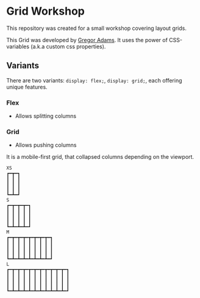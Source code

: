 # Grid Workshop

This repository was created for a small workshop covering layout grids.

This Grid was developed by [Gregor Adams](https://github.com/pixelass). It uses the power of
CSS-variables (a.k.a custom css properties).

## Variants

There are two variants: `display: flex;`, `display: grid;`, each offering unique features.

### Flex

* Allows splitting columns

### Grid

* Allows pushing columns

It is a mobile-first grid, that collapsed columns depending on the viewport.

```
XS
┏━┳━┓
┃ ┃ ┃
┃ ┃ ┃
┃ ┃ ┃
┗━┻━┛
S
┏━┳━┳━┳━┓
┃ ┃ ┃ ┃ ┃
┃ ┃ ┃ ┃ ┃
┃ ┃ ┃ ┃ ┃
┗━┻━┻━┻━┛
M
┏━┳━┳━┳━┳━┳━┳━┳━┓
┃ ┃ ┃ ┃ ┃ ┃ ┃ ┃ ┃
┃ ┃ ┃ ┃ ┃ ┃ ┃ ┃ ┃
┃ ┃ ┃ ┃ ┃ ┃ ┃ ┃ ┃
┗━┻━┻━┻━┻━┻━┻━┻━┛
L
┏━┳━┳━┳━┳━┳━┳━┳━┳━┳━┳━┓
┃ ┃ ┃ ┃ ┃ ┃ ┃ ┃ ┃ ┃ ┃ ┃
┃ ┃ ┃ ┃ ┃ ┃ ┃ ┃ ┃ ┃ ┃ ┃
┃ ┃ ┃ ┃ ┃ ┃ ┃ ┃ ┃ ┃ ┃ ┃
┗━┻━┻━┻━┻━┻━┻━┻━┻━┻━┻━┛
```
